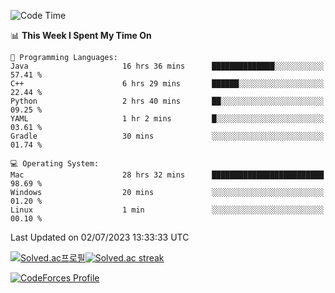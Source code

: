 
<!--START_SECTION:waka-->
![Code Time](http://img.shields.io/badge/Code%20Time-2%2C790%20hrs%2055%20mins-blue)

📊 **This Week I Spent My Time On** 

```text
💬 Programming Languages: 
Java                     16 hrs 36 mins      ██████████████░░░░░░░░░░░   57.41 % 
C++                      6 hrs 29 mins       ██████░░░░░░░░░░░░░░░░░░░   22.44 % 
Python                   2 hrs 40 mins       ██░░░░░░░░░░░░░░░░░░░░░░░   09.25 % 
YAML                     1 hr 2 mins         █░░░░░░░░░░░░░░░░░░░░░░░░   03.61 % 
Gradle                   30 mins             ░░░░░░░░░░░░░░░░░░░░░░░░░   01.74 % 

💻 Operating System: 
Mac                      28 hrs 32 mins      █████████████████████████   98.69 % 
Windows                  20 mins             ░░░░░░░░░░░░░░░░░░░░░░░░░   01.20 % 
Linux                    1 min               ░░░░░░░░░░░░░░░░░░░░░░░░░   00.10 % 
```


 Last Updated on 02/07/2023 13:33:33 UTC
<!--END_SECTION:waka-->


[![Solved.ac프로필](http://mazassumnida.wtf/api/generate_badge?boj=hckim96)](https://solved.ac/hckim96)[![Solved.ac streak](http://mazandi.herokuapp.com/api?handle=hckim96&theme=dark)](https://solved.ac/hckim96)


[![CodeForces Profile](https://cf.leed.at?id=hckim96)](https://codeforces.com/profile/hckim96)

